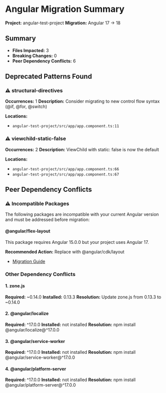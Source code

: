 # Angular Migration Summary

**Project:** angular-test-project
**Migration:** Angular 17 → 18

## Summary

- **Files Impacted:** 3
- **Breaking Changes:** 0
- **Peer Dependency Conflicts:** 6

## Deprecated Patterns Found

### ⚠️ structural-directives

**Occurrences:** 1
**Description:** Consider migrating to new control flow syntax (@if, @for, @switch)

**Locations:**
- `angular-test-project/src/app/app.component.ts:11`

### ⚠️ viewchild-static-false

**Occurrences:** 2
**Description:** ViewChild with static: false is now the default

**Locations:**
- `angular-test-project/src/app/app.component.ts:66`
- `angular-test-project/src/app/app.component.ts:67`

## Peer Dependency Conflicts

### ⚠️ Incompatible Packages

The following packages are incompatible with your current Angular version and must be addressed before migration:

#### @angular/flex-layout

This package requires Angular 15.0.0 but your project uses Angular 17.

**Recommended Action:** Replace with @angular/cdk/layout
- [Migration Guide](https://github.com/angular/flex-layout/wiki/Using-Angular-CDK-Layout)

### Other Dependency Conflicts

#### 1. zone.js

**Required:** ~0.14.0
**Installed:** 0.13.3
**Resolution:** Update zone.js from 0.13.3 to ~0.14.0

#### 2. @angular/localize

**Required:** ^17.0.0
**Installed:** not installed
**Resolution:** npm install @angular/localize@^17.0.0

#### 3. @angular/service-worker

**Required:** ^17.0.0
**Installed:** not installed
**Resolution:** npm install @angular/service-worker@^17.0.0

#### 4. @angular/platform-server

**Required:** ^17.0.0
**Installed:** not installed
**Resolution:** npm install @angular/platform-server@^17.0.0


